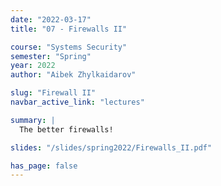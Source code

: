 ```yaml
---
date: "2022-03-17"
title: "07 - Firewalls II"

course: "Systems Security"
semester: "Spring"
year: 2022
author: "Aibek Zhylkaidarov"

slug: "Firewall II"
navbar_active_link: "lectures"

summary: |
  The better firewalls!

slides: "/slides/spring2022/Firewalls_II.pdf"

has_page: false
---
```



